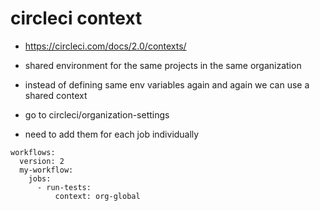 # circleci context

- https://circleci.com/docs/2.0/contexts/

- shared environment for the same projects in the same organization

- instead of defining same env variables again and again we can use a shared context

- go to circleci/organization-settings

- need to add them for each job individually

```shell
workflows:
  version: 2
  my-workflow:
    jobs:
      - run-tests:
          context: org-global
```
